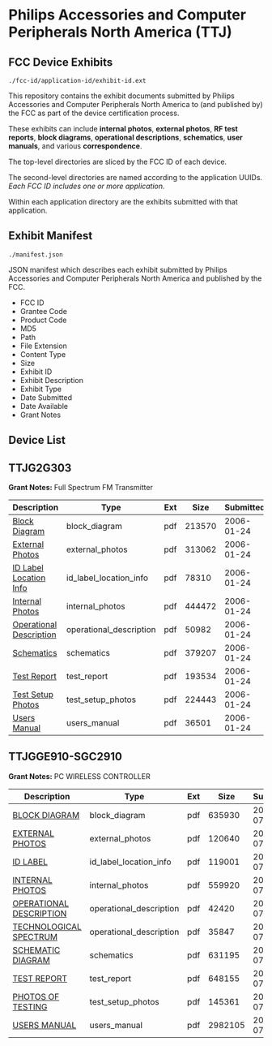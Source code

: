 # Philips Accessories and Computer Peripherals North America (TTJ)
## FCC Device Exhibits

```
./fcc-id/application-id/exhibit-id.ext
```

This repository contains the exhibit documents submitted by Philips Accessories and Computer Peripherals North America to (and published by) the FCC as part of the device certification process.

These exhibits can include **internal photos**, **external photos**, **RF test reports**, **block diagrams**, **operational descriptions**, **schematics**, **user manuals**, and various **correspondence**.

The top-level directories are sliced by the FCC ID of each device.

The second-level directories are named according to the application UUIDs. *Each FCC ID includes one or more application.*

Within each application directory are the exhibits submitted with that application. 

## Exhibit Manifest

```
./manifest.json
```

JSON manifest which describes each exhibit submitted by Philips Accessories and Computer Peripherals North America and published by the FCC.

- FCC ID
- Grantee Code
- Product Code
- MD5
- Path
- File Extension
- Content Type
- Size
- Exhibit ID
- Exhibit Description
- Exhibit Type
- Date Submitted
- Date Available
- Grant Notes

## Device List
## TTJG2G303
**Grant Notes:** Full Spectrum FM Transmitter

| Description | Type | Ext | Size | Submitted | Available |
| ----------- | ---- | --- | ---- | --------- | --------- |
| [Block Diagram](TTJG2G303/a4a0c82cdcc6a8d404d864afa36d325c/622408.pdf) | block_diagram | pdf | 213570 | 2006-01-24 | 2006-01-24 |
| [External Photos](TTJG2G303/a4a0c82cdcc6a8d404d864afa36d325c/622409.pdf) | external_photos | pdf | 313062 | 2006-01-24 | 2006-01-24 |
| [ID Label Location Info](TTJG2G303/a4a0c82cdcc6a8d404d864afa36d325c/622410.pdf) | id_label_location_info | pdf | 78310 | 2006-01-24 | 2006-01-24 |
| [Internal Photos](TTJG2G303/a4a0c82cdcc6a8d404d864afa36d325c/622411.pdf) | internal_photos | pdf | 444472 | 2006-01-24 | 2006-01-24 |
| [Operational Description](TTJG2G303/a4a0c82cdcc6a8d404d864afa36d325c/622412.pdf) | operational_description | pdf | 50982 | 2006-01-24 | 2006-01-24 |
| [Schematics](TTJG2G303/a4a0c82cdcc6a8d404d864afa36d325c/622413.pdf) | schematics | pdf | 379207 | 2006-01-24 | 2006-01-24 |
| [Test Report](TTJG2G303/a4a0c82cdcc6a8d404d864afa36d325c/622415.pdf) | test_report | pdf | 193534 | 2006-01-24 | 2006-01-24 |
| [Test Setup Photos](TTJG2G303/a4a0c82cdcc6a8d404d864afa36d325c/622414.pdf) | test_setup_photos | pdf | 224443 | 2006-01-24 | 2006-01-24 |
| [Users Manual](TTJG2G303/a4a0c82cdcc6a8d404d864afa36d325c/622416.pdf) | users_manual | pdf | 36501 | 2006-01-24 | 2006-01-24 |
## TTJGGE910-SGC2910
**Grant Notes:** PC WIRELESS CONTROLLER

| Description | Type | Ext | Size | Submitted | Available |
| ----------- | ---- | --- | ---- | --------- | --------- |
| [BLOCK DIAGRAM](TTJGGE910-SGC2910/b578a9f363cef55d904ec62a21ce6610/821870.pdf) | block_diagram | pdf | 635930 | 2007-07-27 | 2007-07-27 |
| [EXTERNAL PHOTOS](TTJGGE910-SGC2910/b578a9f363cef55d904ec62a21ce6610/821874.pdf) | external_photos | pdf | 120640 | 2007-07-27 | 2007-07-27 |
| [ID LABEL](TTJGGE910-SGC2910/b578a9f363cef55d904ec62a21ce6610/821871.pdf) | id_label_location_info | pdf | 119001 | 2007-07-27 | 2007-07-27 |
| [INTERNAL PHOTOS](TTJGGE910-SGC2910/b578a9f363cef55d904ec62a21ce6610/821875.pdf) | internal_photos | pdf | 559920 | 2007-07-27 | 2007-07-27 |
| [OPERATIONAL DESCRIPTION](TTJGGE910-SGC2910/b578a9f363cef55d904ec62a21ce6610/821873.pdf) | operational_description | pdf | 42420 | 2007-07-27 | 2007-07-27 |
| [TECHNOLOGICAL SPECTRUM](TTJGGE910-SGC2910/b578a9f363cef55d904ec62a21ce6610/821878.pdf) | operational_description | pdf | 35847 | 2007-07-27 | 2007-07-27 |
| [SCHEMATIC DIAGRAM](TTJGGE910-SGC2910/b578a9f363cef55d904ec62a21ce6610/821877.pdf) | schematics | pdf | 631195 | 2007-07-27 | 2007-07-27 |
| [TEST REPORT](TTJGGE910-SGC2910/b578a9f363cef55d904ec62a21ce6610/821872.pdf) | test_report | pdf | 648155 | 2007-07-27 | 2007-07-27 |
| [PHOTOS OF TESTING](TTJGGE910-SGC2910/b578a9f363cef55d904ec62a21ce6610/821876.pdf) | test_setup_photos | pdf | 145361 | 2007-07-27 | 2007-07-27 |
| [USERS MANUAL](TTJGGE910-SGC2910/b578a9f363cef55d904ec62a21ce6610/821879.pdf) | users_manual | pdf | 2982105 | 2007-07-27 | 2007-07-27 |
